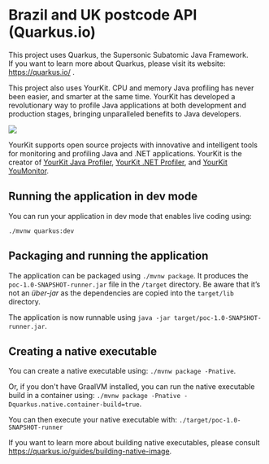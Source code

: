 # Brazil and UK postcode API (Quarkus.io)

This project uses Quarkus, the Supersonic Subatomic Java Framework.  
If you want to learn more about Quarkus, please visit its website: https://quarkus.io/ .

This project also uses YourKit. CPU and memory Java profiling has never been easier, and smarter at the same time. YourKit has developed a revolutionary way to profile Java applications at both development and production stages, bringing unparalleled benefits to Java developers.

![](https://i.imgur.com/nNI0epV.png)

YourKit supports open source projects with innovative and intelligent tools
for monitoring and profiling Java and .NET applications.
YourKit is the creator of <a href="https://www.yourkit.com/java/profiler/">YourKit Java Profiler</a>,
<a href="https://www.yourkit.com/.net/profiler/">YourKit .NET Profiler</a>,
and <a href="https://www.yourkit.com/youmonitor/">YourKit YouMonitor</a>.

## Running the application in dev mode

You can run your application in dev mode that enables live coding using:
```
./mvnw quarkus:dev
```

## Packaging and running the application

The application can be packaged using `./mvnw package`.
It produces the `poc-1.0-SNAPSHOT-runner.jar` file in the `/target` directory.
Be aware that it’s not an _über-jar_ as the dependencies are copied into the `target/lib` directory.

The application is now runnable using `java -jar target/poc-1.0-SNAPSHOT-runner.jar`.

## Creating a native executable

You can create a native executable using: `./mvnw package -Pnative`.

Or, if you don't have GraalVM installed, you can run the native executable build in a container using: `./mvnw package -Pnative -Dquarkus.native.container-build=true`.

You can then execute your native executable with: `./target/poc-1.0-SNAPSHOT-runner`

If you want to learn more about building native executables, please consult https://quarkus.io/guides/building-native-image.
